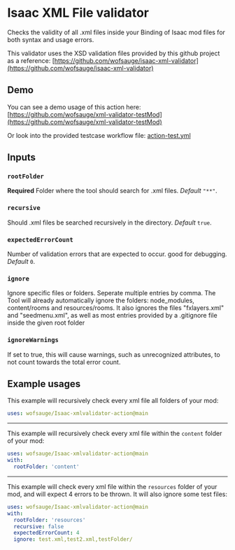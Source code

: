 # Isaac XML File validator

Checks the validity of all .xml files inside your Binding of Isaac mod files for both syntax and usage errors.

This validator uses the XSD validation files provided by this github project as a reference: [https://github.com/wofsauge/isaac-xml-validator](https://github.com/wofsauge/isaac-xml-validator)

## Demo
You can see a demo usage of this action here: [https://github.com/wofsauge/xml-validator-testMod](https://github.com/wofsauge/xml-validator-testMod)

Or look into the provided testcase workflow file: [action-test.yml](https://github.com/wofsauge/Isaac-xmlvalidator-action/blob/main/.github/workflows/action-test.yml)

## Inputs

### `rootFolder`

**Required** Folder where the tool should search for .xml files. *Default* `"**"`.
### `recursive`

Should .xml files be searched recursively in the directory. *Default* `true`.
### `expectedErrorCount`

Number of validation errors that are expected to occur. good for debugging. *Default* `0`.

### `ignore`

Ignore specific files or folders. Seperate multiple entries by comma. The Tool will already automatically ignore the folders: node_modules, content/rooms and resources/rooms. It also ignores the files "fxlayers.xml" and "seedmenu.xml", as well as most entries provided by a .gitignore file inside the given root folder

### `ignoreWarnings`

If set to true, this will cause warnings, such as unrecognized attributes, to not count towards the total error count.

## Example usages

This example will recursively check every xml file all folders of your mod:
```yaml
uses: wofsauge/Isaac-xmlvalidator-action@main
```
----
This example will recursively check every xml file within the `content` folder of your mod:
```yaml
uses: wofsauge/Isaac-xmlvalidator-action@main
with:
  rootFolder: 'content'
```
----
This example will check every xml file within the `resources` folder of your mod, and will expect 4 errors to be thrown. It will also ignore some test files:
```yaml
uses: wofsauge/Isaac-xmlvalidator-action@main
with:
  rootFolder: 'resources'
  recursive: false
  expectedErrorCount: 4
  ignore: test.xml,test2.xml,testFolder/
```
